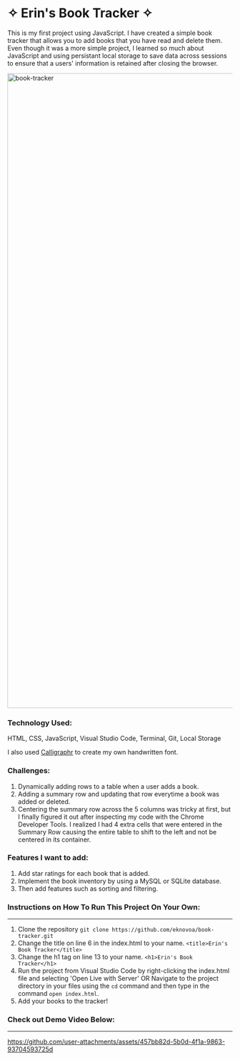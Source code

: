 # &#10023; Erin's Book Tracker &#10023;

This is my first project using JavaScript. I have created a simple book tracker that allows you to add books that you have read and delete them. Even though it was a more simple project, I learned so much about JavaScript and using persistant local storage to save data across sessions to ensure that a users' information is retained after closing the browser.

<img width="1423" alt="book-tracker" src="https://github.com/user-attachments/assets/bf878f6c-68b1-4732-a048-05a93a30e1ec" />


### Technology Used:
HTML, CSS, JavaScript, Visual Studio Code, Terminal, Git, Local Storage

I also used [Calligraphr](https://www.calligraphr.com/en/) to create my own handwritten font.

### Challenges:
1. Dynamically adding rows to a table when a user adds a book.
2. Adding a summary row and updating that row everytime a book was added or deleted.
3. Centering the summary row across the 5 columns was tricky at first, but I finally figured it out after inspecting my code with the Chrome Developer Tools. I realized I had 4 extra cells that were entered in the Summary Row causing the entire table to shift to the left and not be centered in its container.


### Features I want to add:
1. Add star ratings for each book that is added.
2. Implement the book inventory by using a MySQL or SQLite database.
3. Then add features such as sorting and filtering.



### Instructions on How To Run This Project On Your Own:
---
1. Clone the repository
   `git clone https://github.com/eknovoa/book-tracker.git`
2. Change the title on line 6 in the index.html to your name.
   `<title>Erin's Book Tracker</title>`
3. Change the h1 tag on line 13 to your name.
   `<h1>Erin's Book Tracker</h1>`
4. Run the project from Visual Studio Code by right-clicking the index.html file and selecting 'Open Live with Server' OR Navigate to the project directory in your files using the `cd` command and then type in the command `open index.html`.
5. Add your books to the tracker!


### Check out Demo Video Below:
---

https://github.com/user-attachments/assets/457bb82d-5b0d-4f1a-9863-93704593725d

